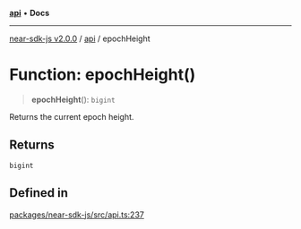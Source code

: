 [**api**](../README.md) • **Docs**

***

[near-sdk-js v2.0.0](../../packages.md) / [api](../README.md) / epochHeight

# Function: epochHeight()

> **epochHeight**(): `bigint`

Returns the current epoch height.

## Returns

`bigint`

## Defined in

[packages/near-sdk-js/src/api.ts:237](https://github.com/dim-daskalov/near-sdk-js/blob/cbf6345c5a6e60ddad31f7dbba6d352a4fea5124/packages/near-sdk-js/src/api.ts#L237)
